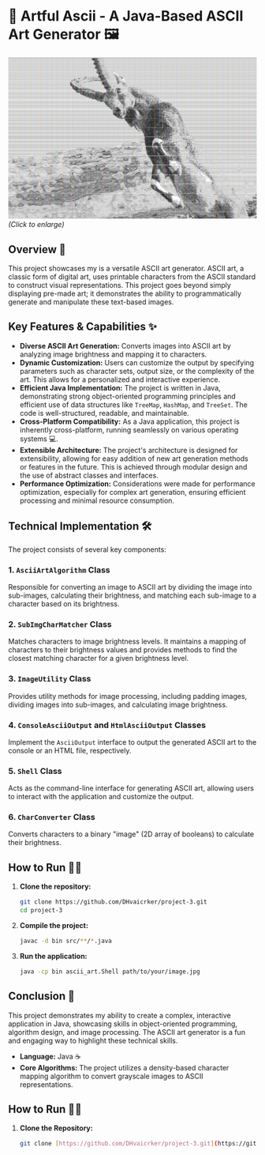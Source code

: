 # 🎨 Artful Ascii - A Java-Based ASCII Art Generator 🖼️

[![ASCII Art Example](AsciiArt1.jpg)](AsciiArt1.jpg)  *(Click to enlarge)*

## Overview 🚀

This project showcases my is a versatile ASCII art generator. ASCII art, a classic form of digital art, uses printable characters from the ASCII standard to construct visual representations. This project goes beyond simply displaying pre-made art; it demonstrates the ability to programmatically generate and manipulate these text-based images.
## Key Features & Capabilities ✨

* **Diverse ASCII Art Generation:** Converts images into ASCII art by analyzing image brightness and mapping it to characters.
* **Dynamic Customization:** Users can customize the output by specifying parameters such as character sets, output size, or the complexity of the art. This allows for a personalized and interactive experience.
* **Efficient Java Implementation:** The project is written in Java, demonstrating strong object-oriented programming principles and efficient use of data structures like `TreeMap`, `HashMap`, and `TreeSet`. The code is well-structured, readable, and maintainable.
* **Cross-Platform Compatibility:** As a Java application, this project is inherently cross-platform, running seamlessly on various operating systems 💻.
* **Extensible Architecture:** The project's architecture is designed for extensibility, allowing for easy addition of new art generation methods or features in the future. This is achieved through modular design and the use of abstract classes and interfaces.
* **Performance Optimization:** Considerations were made for performance optimization, especially for complex art generation, ensuring efficient processing and minimal resource consumption.

## Technical Implementation 🛠️

The project consists of several key components:

### 1. `AsciiArtAlgorithm` Class
Responsible for converting an image to ASCII art by dividing the image into sub-images, calculating their brightness, and matching each sub-image to a character based on its brightness.

### 2. `SubImgCharMatcher` Class
Matches characters to image brightness levels. It maintains a mapping of characters to their brightness values and provides methods to find the closest matching character for a given brightness level.

### 3. `ImageUtility` Class
Provides utility methods for image processing, including padding images, dividing images into sub-images, and calculating image brightness.

### 4. `ConsoleAsciiOutput` and `HtmlAsciiOutput` Classes
Implement the `AsciiOutput` interface to output the generated ASCII art to the console or an HTML file, respectively.

### 5. `Shell` Class
Acts as the command-line interface for generating ASCII art, allowing users to interact with the application and customize the output.

### 6. `CharConverter` Class
Converts characters to a binary "image" (2D array of booleans) to calculate their brightness.

## How to Run 🏃‍♂️

1. **Clone the repository:**
   ```sh
   git clone https://github.com/DHvaicrker/project-3.git
   cd project-3
   ```

2. **Compile the project:**
   ```sh
   javac -d bin src/**/*.java
   ```

3. **Run the application:**
   ```sh
   java -cp bin ascii_art.Shell path/to/your/image.jpg
   ```

## Conclusion 🎉

This project demonstrates my ability to create a complex, interactive application in Java, showcasing skills in object-oriented programming, algorithm design, and image processing. The ASCII art generator is a fun and engaging way to highlight these technical skills.

* **Language:** Java ☕
* **Core Algorithms:** The project utilizes a density-based character mapping algorithm to convert grayscale images to ASCII representations.

## How to Run 🏃‍♂️

1. **Clone the Repository:**
   ```bash
   git clone [https://github.com/DHvaicrker/project-3.git](https://github.com/DHvaicrker/project-3.git)
